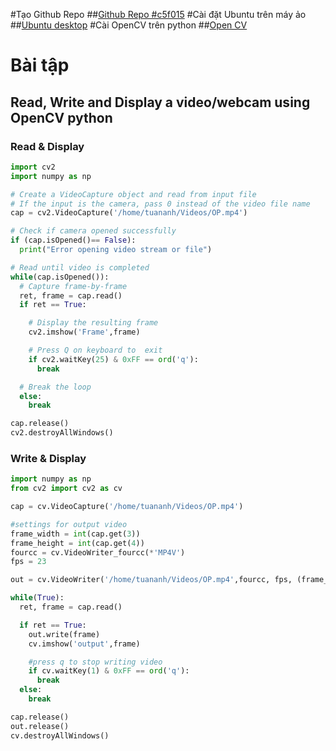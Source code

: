 #Tạo Github Repo
##[Github Repo #c5f015](https://docs.github.com/en/github/getting-started-with-github/create-a-repo)
#Cài đặt Ubuntu trên máy ảo
##[Ubuntu desktop](https://ubuntu.com/download/desktop)
#Cài OpenCV trên python
##[Open CV](https://pypi.org/project/opencv-python/)
# Bài tập
## Read, Write and Display a video/webcam using OpenCV python
### Read & Display
```python
import cv2
import numpy as np

# Create a VideoCapture object and read from input file
# If the input is the camera, pass 0 instead of the video file name
cap = cv2.VideoCapture('/home/tuananh/Videos/OP.mp4')

# Check if camera opened successfully
if (cap.isOpened()== False): 
  print("Error opening video stream or file")

# Read until video is completed
while(cap.isOpened()):
  # Capture frame-by-frame
  ret, frame = cap.read()
  if ret == True:

    # Display the resulting frame
    cv2.imshow('Frame',frame)

    # Press Q on keyboard to  exit
    if cv2.waitKey(25) & 0xFF == ord('q'):
      break

  # Break the loop
  else: 
    break

cap.release()
cv2.destroyAllWindows()
```
### Write & Display
```python
import numpy as np
from cv2 import cv2 as cv

cap = cv.VideoCapture('/home/tuananh/Videos/OP.mp4')

#settings for output video
frame_width = int(cap.get(3))
frame_height = int(cap.get(4))
fourcc = cv.VideoWriter_fourcc(*'MP4V')
fps = 23

out = cv.VideoWriter('/home/tuananh/Videos/OP.mp4',fourcc, fps, (frame_width,frame_height))

while(True):
  ret, frame = cap.read()

  if ret == True: 
    out.write(frame)
    cv.imshow('output',frame)

    #press q to stop writing video
    if cv.waitKey(1) & 0xFF == ord('q'):
      break
  else:
    break  

cap.release()
out.release()
cv.destroyAllWindows()
```



